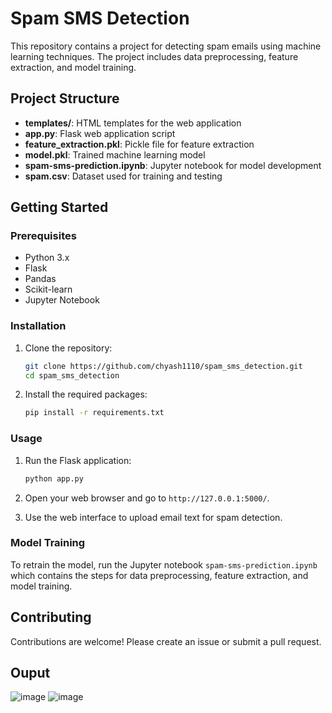 # Spam SMS Detection

This repository contains a project for detecting spam emails using machine learning techniques. The project includes data preprocessing, feature extraction, and model training.

## Project Structure

- **templates/**: HTML templates for the web application
- **app.py**: Flask web application script
- **feature_extraction.pkl**: Pickle file for feature extraction
- **model.pkl**: Trained machine learning model
- **spam-sms-prediction.ipynb**: Jupyter notebook for model development
- **spam.csv**: Dataset used for training and testing

## Getting Started

### Prerequisites

- Python 3.x
- Flask
- Pandas
- Scikit-learn
- Jupyter Notebook

### Installation

1. Clone the repository:
    ```bash
    git clone https://github.com/chyash1110/spam_sms_detection.git
    cd spam_sms_detection
    ```

2. Install the required packages:
    ```bash
    pip install -r requirements.txt
    ```

### Usage

1. Run the Flask application:
    ```bash
    python app.py
    ```

2. Open your web browser and go to `http://127.0.0.1:5000/`.

3. Use the web interface to upload email text for spam detection.

### Model Training

To retrain the model, run the Jupyter notebook `spam-sms-prediction.ipynb` which contains the steps for data preprocessing, feature extraction, and model training.

## Contributing

Contributions are welcome! Please create an issue or submit a pull request.

## Ouput

![image](https://github.com/chyash1110/spam_mail_detection/assets/118417410/9f69ca16-ed50-4761-8b3c-a210b6938718)
![image](https://github.com/chyash1110/spam_mail_detection/assets/118417410/f2427403-c4e2-4a40-83d2-d51c4921ed60)

